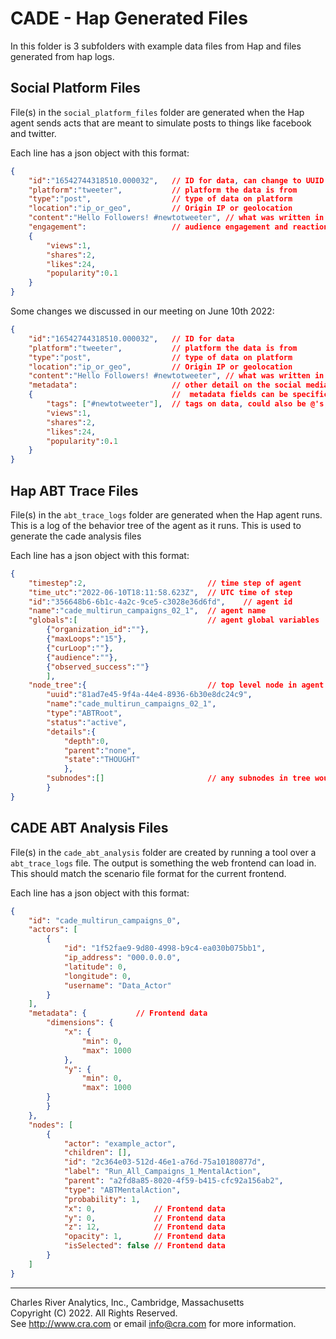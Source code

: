 # CADE - Hap Generated Files

In this folder is 3 subfolders with example data files from Hap and files generated from hap logs.

## Social Platform Files

File(s) in the `social_platform_files` folder are generated when the Hap agent sends acts that are meant to simulate posts to things like facebook and twitter.

Each line has a json object with this format:

```json
{
    "id":"16542744318510.000032",   // ID for data, can change to UUID format
    "platform":"tweeter",           // platform the data is from
    "type":"post",                  // type of data on platform
    "location":"ip_or_geo",         // Origin IP or geolocation
    "content":"Hello Followers! #newtotweeter", // what was written in the post
    "engagement":                   // audience engagement and reactions
    {
        "views":1,
        "shares":2,
        "likes":24,
        "popularity":0.1
    }
}
```

Some changes we discussed in our meeting on June 10th 2022:

```json
{
    "id":"16542744318510.000032",   // ID for data
    "platform":"tweeter",           // platform the data is from
    "type":"post",                  // type of data on platform
    "location":"ip_or_geo",         // Origin IP or geolocation
    "content":"Hello Followers! #newtotweeter", // what was written in the post
    "metadata":                     // other detail on the social media data
    {                               //  metadata fields can be specific to platform/type
        "tags": ["#newtotweeter"],  // tags on data, could also be @'s, etc.
        "views":1,
        "shares":2,
        "likes":24,
        "popularity":0.1
    }
}
```

## Hap ABT Trace Files

File(s) in the `abt_trace_logs` folder are generated when the Hap agent runs. This is a log of the behavior tree of the agent as it runs. This is used to generate the cade analysis files

Each line has a json object with this format:

```json
{
    "timestep":2,                           // time step of agent
    "time_utc":"2022-06-10T18:11:58.623Z",  // UTC time of step
    "id":"356648b6-6b1c-4a2c-9ce5-c3028e36d6fd",    // agent id
    "name":"cade_multirun_campaigns_02_1",  // agent name
    "globals":[                             // agent global variables
        {"organization_id":""},
        {"maxLoops":"15"},
        {"curLoop":""},
        {"audience":""},
        {"observed_success":""}
        ],
    "node_tree":{                           // top level node in agent behavior tree
        "uuid":"81ad7e45-9f4a-44e4-8936-6b30e8dc24c9",
        "name":"cade_multirun_campaigns_02_1",
        "type":"ABTRoot",
        "status":"active",
        "details":{
            "depth":0,
            "parent":"none",
            "state":"THOUGHT"
            },
        "subnodes":[]                       // any subnodes in tree would be nested here
        }
}
```

## CADE ABT Analysis Files

File(s) in the `cade_abt_analysis` folder are created by running a tool over a `abt_trace_logs` file. The output is something the web frontend can load in. This should match the scenario file format for the current frontend.

Each line has a json object with this format:

```json
{
    "id": "cade_multirun_campaigns_0",
    "actors": [
        {
            "id": "1f52fae9-9d80-4998-b9c4-ea030b075bb1",
            "ip_address": "000.0.0.0",
            "latitude": 0,
            "longitude": 0,
            "username": "Data_Actor"
        }
    ],
    "metadata": {           // Frontend data
        "dimensions": {
            "x": {
                "min": 0,
                "max": 1000
            },
            "y": {
                "min": 0,
                "max": 1000
        }
        }
    },
    "nodes": [
        {
            "actor": "example_actor",
            "children": [],
            "id": "2c364e03-512d-46e1-a76d-75a10180877d",
            "label": "Run_All_Campaigns_1_MentalAction",
            "parent": "a2fd8a85-8020-4f59-b415-cfc92a156ab2",
            "type": "ABTMentalAction",
            "probability": 1,
            "x": 0,             // Frontend data
            "y": 0,             // Frontend data
            "z": 12,            // Frontend data
            "opacity": 1,       // Frontend data
            "isSelected": false // Frontend data
        }
    ]
}
```

***
Charles River Analytics, Inc., Cambridge, Massachusetts </br>
Copyright (C) 2022. All Rights Reserved. </br>
See <http://www.cra.com> or email info@cra.com for more information.
